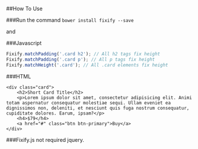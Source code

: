 ##How To Use

###Run the command
`bower install fixify --save`

and

###Javascript
```javascript
Fixify.matchPadding('.card h2'); // All h2 tags fix height
Fixify.matchPadding('.card p'); // All p tags fix height
Fixify.matchHeight('.card'); // All .card elements fix height
```

###HTML
```
<div class="card">
	<h2>Short Card Title</h2>
	<p>Lorem ipsum dolor sit amet, consectetur adipisicing elit. Animi totam aspernatur consequatur molestiae sequi. Ullam eveniet ea dignissimos non, deleniti, et nesciunt quis fuga nostrum consequatur, cupiditate dolores. Earum, ipsam?</p>
	<h4>$79</h4>
	<a href="#" class="btn btn-primary">Buy</a>
</div>
```

###Fixify.js not required jquery.